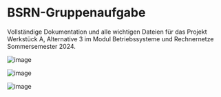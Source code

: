 # BSRN-Gruppenaufgabe

Vollständige Dokumentation und alle wichtigen Dateien für das Projekt Werkstück A, Alternative 3 im Modul Betriebssysteme und Rechnernetze Sommersemester 2024.


![image](https://github.com/a-Bit-Of-Saida/BSRN-Gruppenaufgabe/assets/52414191/f1775899-99af-47b0-8f1a-0d49c5cb3814)

![image](https://github.com/a-Bit-Of-Saida/BSRN-Gruppenaufgabe/assets/52414191/6dbd5468-4906-4560-a416-bd0e2867181f)

![image](https://github.com/a-Bit-Of-Saida/BSRN-Gruppenaufgabe/assets/52414191/f29ec52c-2620-4aff-8c57-5333fcd3d58c)
